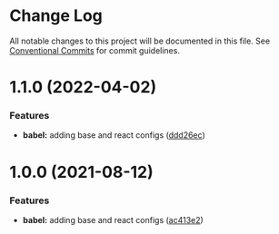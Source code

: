 # Change Log

All notable changes to this project will be documented in this file.
See [Conventional Commits](https://conventionalcommits.org) for commit guidelines.

# 1.1.0 (2022-04-02)


### Features

* **babel:** adding base and react configs ([ddd26ec](https://github.com/nickstaroba/eterna-tooling/commit/ddd26ec0160f6efe1d6b6cba542844e012d0b7af))





# 1.0.0 (2021-08-12)


### Features

* **babel:** adding base and react configs ([ac413e2](https://github.com/nickstaroba/eterna-tooling/commit/ac413e29a6f5dd215bb7245fc580e7f8ab137b83))
